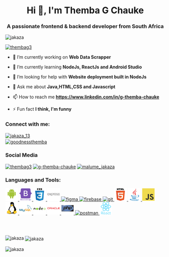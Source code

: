<h1 align="center">Hi 👋, I'm Themba G Chauke</h1>
<h3 align="center">A passionate frontend & backend developer from South Africa</h3>

<p align="left"> <img src="https://komarev.com/ghpvc/?username=jakaza&label=Profile%20views&color=0e75b6&style=flat" alt="jakaza" /> </p>

<p align="left"> <a href="https://twitter.com/thembag3" target="blank"><img src="https://img.shields.io/twitter/follow/thembag3?logo=twitter&style=for-the-badge" alt="thembag3" /></a> </p>


- 🔭 I’m currently working on **Web Data Scrapper**

- 🌱 I’m currently learning **NodeJs, ReactJs and Android Studio**

- 🤝 I’m looking for help with **Website deployment built in NodeJs**

- 💬 Ask me about **Java,HTML,CSS and Javascript**

- 📫 How to reach me **https://www.linkedin.com/in/g-themba-chauke**

- ⚡ Fun fact **I think, I'm funny**

<h3 align="left">Connect with me:</h3>
<p align="left">
<a href="https://dev.to/jakaza_13" target="blank"><img align="center" src="https://raw.githubusercontent.com/rahuldkjain/github-profile-readme-generator/master/src/images/icons/Social/devto.svg" alt="jakaza_13" height="30" width="40" /></a> </br>
<a href="https://www.leetcode.com/goodnessthemba" target="blank"><img align="center" src="https://raw.githubusercontent.com/rahuldkjain/github-profile-readme-generator/master/src/images/icons/Social/leet-code.svg" alt="goodnessthemba" height="30" width="40" /></a>

<h3 align="left">Social Media</h3>
<a href="https://twitter.com/thembag3" target="blank"><img align="center" src="https://raw.githubusercontent.com/rahuldkjain/github-profile-readme-generator/master/src/images/icons/Social/twitter.svg" alt="thembag3" height="30" width="40" /></a>
<a href="https://linkedin.com/in/g-themba-chauke" target="blank"><img align="center" src="https://raw.githubusercontent.com/rahuldkjain/github-profile-readme-generator/master/src/images/icons/Social/linked-in-alt.svg" alt="g-themba-chauke" height="30" width="40" /></a>
<a href="https://instagram.com/malume_jakaza" target="blank"><img align="center" src="https://raw.githubusercontent.com/rahuldkjain/github-profile-readme-generator/master/src/images/icons/Social/instagram.svg" alt="malume_jakaza" height="30" width="40" /></a>

</p>

<h3 align="left">Languages and Tools:</h3>
<p align="left"> <a href="https://developer.android.com" target="_blank" rel="noreferrer"> <img src="https://raw.githubusercontent.com/devicons/devicon/master/icons/android/android-original-wordmark.svg" alt="android" width="40" height="40"/> </a> <a href="https://getbootstrap.com" target="_blank" rel="noreferrer"> <img src="https://raw.githubusercontent.com/devicons/devicon/master/icons/bootstrap/bootstrap-plain-wordmark.svg" alt="bootstrap" width="40" height="40"/> </a> <a href="https://www.w3schools.com/css/" target="_blank" rel="noreferrer"> <img src="https://raw.githubusercontent.com/devicons/devicon/master/icons/css3/css3-original-wordmark.svg" alt="css3" width="40" height="40"/> </a> <a href="https://expressjs.com" target="_blank" rel="noreferrer"> <img src="https://raw.githubusercontent.com/devicons/devicon/master/icons/express/express-original-wordmark.svg" alt="express" width="40" height="40"/> </a> <a href="https://www.figma.com/" target="_blank" rel="noreferrer"> <img src="https://www.vectorlogo.zone/logos/figma/figma-icon.svg" alt="figma" width="40" height="40"/> </a> <a href="https://firebase.google.com/" target="_blank" rel="noreferrer"> <img src="https://www.vectorlogo.zone/logos/firebase/firebase-icon.svg" alt="firebase" width="40" height="40"/> </a> <a href="https://git-scm.com/" target="_blank" rel="noreferrer"> <img src="https://www.vectorlogo.zone/logos/git-scm/git-scm-icon.svg" alt="git" width="40" height="40"/> </a> <a href="https://www.w3.org/html/" target="_blank" rel="noreferrer"> <img src="https://raw.githubusercontent.com/devicons/devicon/master/icons/html5/html5-original-wordmark.svg" alt="html5" width="40" height="40"/> </a> <a href="https://www.java.com" target="_blank" rel="noreferrer"> <img src="https://raw.githubusercontent.com/devicons/devicon/master/icons/java/java-original.svg" alt="java" width="40" height="40"/> </a> <a href="https://developer.mozilla.org/en-US/docs/Web/JavaScript" target="_blank" rel="noreferrer"> <img src="https://raw.githubusercontent.com/devicons/devicon/master/icons/javascript/javascript-original.svg" alt="javascript" width="40" height="40"/> </a> <a href="https://www.linux.org/" target="_blank" rel="noreferrer"> <img src="https://raw.githubusercontent.com/devicons/devicon/master/icons/linux/linux-original.svg" alt="linux" width="40" height="40"/> </a> <a href="https://www.mysql.com/" target="_blank" rel="noreferrer"> <img src="https://raw.githubusercontent.com/devicons/devicon/master/icons/mysql/mysql-original-wordmark.svg" alt="mysql" width="40" height="40"/> </a> <a href="https://nodejs.org" target="_blank" rel="noreferrer"> <img src="https://raw.githubusercontent.com/devicons/devicon/master/icons/nodejs/nodejs-original-wordmark.svg" alt="nodejs" width="40" height="40"/> </a> <a href="https://www.oracle.com/" target="_blank" rel="noreferrer"> <img src="https://raw.githubusercontent.com/devicons/devicon/master/icons/oracle/oracle-original.svg" alt="oracle" width="40" height="40"/> </a> <a href="https://www.php.net" target="_blank" rel="noreferrer"> <img src="https://raw.githubusercontent.com/devicons/devicon/master/icons/php/php-original.svg" alt="php" width="40" height="40"/> </a> <a href="https://postman.com" target="_blank" rel="noreferrer"> <img src="https://www.vectorlogo.zone/logos/getpostman/getpostman-icon.svg" alt="postman" width="40" height="40"/> </a> <a href="https://reactjs.org/" target="_blank" rel="noreferrer"> <img src="https://raw.githubusercontent.com/devicons/devicon/master/icons/react/react-original-wordmark.svg" alt="react" width="40" height="40"/> </a> </p>

</br> </br>

<p><img align="left" src="https://github-readme-stats.vercel.app/api/top-langs?username=jakaza&show_icons=true&locale=en&layout=compact" alt="jakaza" /></p>

<p>&nbsp;<img align="center" src="https://github-readme-stats.vercel.app/api?username=jakaza&show_icons=true&locale=en" alt="jakaza" /></p>

<p><img align="center" src="https://github-readme-streak-stats.herokuapp.com/?user=jakaza&" alt="jakaza" /></p>


